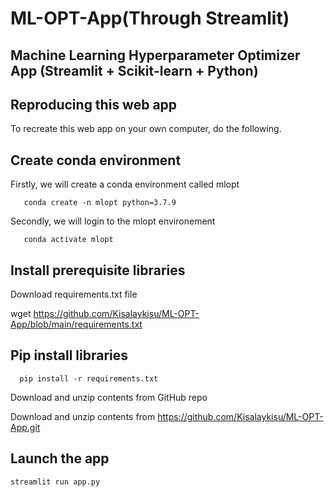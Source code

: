 # ML-OPT-App(Through  Streamlit)

## Machine Learning Hyperparameter Optimizer App (Streamlit + Scikit-learn + Python)

## Reproducing this web app

To recreate this web app on your own computer, do the following.

## Create conda environment
   Firstly, we will create a conda environment called mlopt
   
       conda create -n mlopt python=3.7.9

   Secondly, we will login to the mlopt environement

       conda activate mlopt
       
## Install prerequisite libraries
 
  Download requirements.txt file

wget https://github.com/Kisalaykisu/ML-OPT-App/blob/main/requirements.txt

## Pip install libraries

      pip install -r requirements.txt

Download and unzip contents from GitHub repo

Download and unzip contents from https://github.com/Kisalaykisu/ML-OPT-App.git

## Launch the app
    streamlit run app.py
